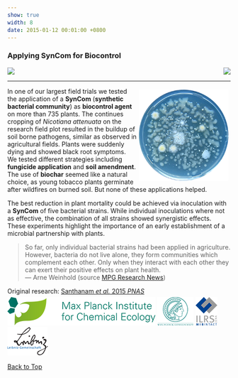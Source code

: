 ```yaml
---
show: true
width: 8
date: 2015-01-12 00:01:00 +0800
---
```

<div class="p-4">
    <h3 id="SynCom">Applying SynCom for Biocontrol</h3>
     <div style="display: flex; flex-wrap: wrap; justify-content: space-between; gap: 1px;">
    <img data-src="{{ 'assets/images/photos/588694.jpg' | relative_url }}" class="lazy rounded frame-img" src="{{ '/assets/images/empty_300x200.png' | relative_url }}">
 <img data-src="{{ 'assets/images/photos/IMG_6443m.jpg' | relative_url }}" class="lazy rounded frame-img" src="{{ '/assets/images/empty_300x200.png' | relative_url }}">
          </div>
  <hr />
 <img src="assets/images/photos/plate_300.png" 
         alt="Microbial Community" 
         class="lazy rounded" 
         style="float: right; width: 40%; height: auto; margin: 5px;">     
<p>
     In one of our largest field trials we tested the application of a <b>SynCom</b> (<b>synthetic bacterial community</b>) as <b>biocontrol agent</b> on more than 735 plants. The continues cropping of <i>Nicotiana attenuata</i> on the research field plot resulted in the buildup of soil borne pathogens, similar as observed in agricultural fields. Plants were suddenly dying and showed black root symptoms. We tested different strategies including <b>fungicide application</b> and <b>soil amendment</b>. The use of <b>biochar</b> seemed like a natural choice, as young tobacco plants germinate after wildfires on burned soil. But none of these applications helped. </p>
        <p>
     The best reduction in plant mortality could be achieved via inoculation with a <b>SynCom</b> of five bacterial strains. While individual inoculations where not as effective, the combination of all strains showed synergistic effects. These experiments highlight the importance of an early establishment of a microbial partnership with plants.
</p>
<blockquote cite="https://www.mpg.de/9373626/bacteria-tabacco-root-disease">
So far, only individual bacterial strains had been applied in agriculture. However, bacteria do not live alone, they form communities which complement each other. Only when they interact with each other they can exert their positive effects on plant health. 
    <footer>— Arne Weinhold (source <a href="https://www.mpg.de/9373626/bacteria-tabacco-root-disease">MPG Research News</a>)</footer>
</blockquote>
     <div style="display: flex; flex-direction: column; align-items: start; gap: 5px;">
    <span>
        Original research: 
        <a href="https://www.pnas.org/doi/full/10.1073/pnas.1505765112" target="_blank">Santhanam <i>et al.</i> 2015 <i>PNAS</i></a>
    </span>
    <div style="display: flex; gap: 10px; align-items: center;">
        <span class="__dimensions_badge_embed__" 
              data-doi="10.1073/pnas.1505765112" 
              data-style="small_rectangle">
        </span>
        <div class='altmetric-embed' 
             data-badge-popover='bottom' 
             data-doi='10.1073/pnas.1505765112'>
        </div>
        <a href="https://plu.mx/plum/a/?doi=10.1073/pnas.1505765112" 
           class="plumx-plum-print-popup" 
           data-popup="bottom" 
           data-theme="liberty" 
           data-badge="false" 
           data-size="small">
        </a>
    </div>
</div>
    <img src="/assets/logo/logo64_ICE.png" alt="ICE Logo" class="img-fluid logo-img">
     <img src="/assets/logo/logo64_minerva.png" alt="JSMC Logo" class="img-fluid logo-img"> 
     <img src="/assets/logo/logo64_ILRSMIB.png" alt="ILRS Logo" class="img-fluid logo-img">
    <img src="/assets/logo/logo64_Leip.png" alt="Leibniz Logo" class="rounded-sm img-fluid logo-img">
 <p><a href="#top">Back to Top <i class="fas fa-angle-double-up"></i></a></p>
</div>

